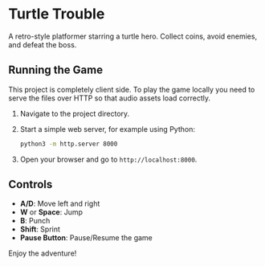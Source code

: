 # Turtle Trouble

A retro-style platformer starring a turtle hero. Collect coins, avoid enemies, and defeat the boss.

## Running the Game

This project is completely client side. To play the game locally you need to serve the files over HTTP so that audio assets load correctly.

1. Navigate to the project directory.
2. Start a simple web server, for example using Python:
   
   ```bash
   python3 -m http.server 8000
   ```

3. Open your browser and go to `http://localhost:8000`.

## Controls

- **A/D**: Move left and right
- **W** or **Space**: Jump
- **B**: Punch
- **Shift**: Sprint
- **Pause Button**: Pause/Resume the game

Enjoy the adventure!
